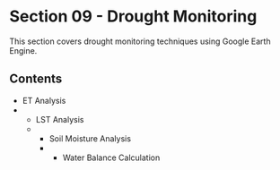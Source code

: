 # Section 09 - Drought Monitoring

This section covers drought monitoring techniques using Google Earth Engine.

## Contents

- ET Analysis
- - LST Analysis
  - - Soil Moisture Analysis
    - - Water Balance Calculation
